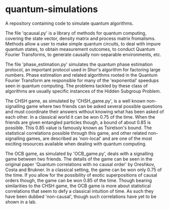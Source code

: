# quantum-simulations
A repository containing code to simulate quantum algorithms. 

The file 'qcausal.py' is a library of methods for quantum computing, covering the state vector, density matrix and process matrix fromalisms. Methods allow a user to make simple quantum circuits, to deal with impure quantum states, to obtain measurement outcomes, to conduct Quantum Fourier Transforms, to generate causally non-separable environments, etc. 

The file 'phase_estimation.py' simulates the quantum phase estimation protocol, an important protocol used in Shor's algorithm for factoring large numbers. Phase estimation and related algorithms rooted in the Quantum Fourier Transform are responsible for many of the 'exponential' speedups seen in quantum computing. The problems tackled by these class of algorithms are usually specific instances of the Hidden Subgroup Problem.

The CHSH game, as simulated by 'CHSH_game.py', is a well known non-signalling game where two friends can be asked several possible questions and must coordinate their answers without knowing what has been asked of each other. In a classical world it can be won 0.75 of the time. When the friends are given entangled particles though, a bound of about 0.85 is possible. This 0.85 value is famously known as Tsirelson's bound. The statistical correlations possible through this game, and other related non-signalling games, are described as 'non-local' and are one of the most exciting resources available when dealing with quantum computing.

The OCB game, as simulated by 'OCB_game.py', deals with a signalling game between two friends. The details of the game can be seen in the original paper 'Quantum correlations with no causal order' by Oreshkov, Costa and Brukner. In a classical setting, the game can be won only 0.75 of the time. If you allow for the possibility of exotic superpositions of causal orders though, the game can be won 0.85 of the time. Though bearing similarities to the CHSH game, the OCB game is more about statistical correlations that seem to defy a classical intuition of time. As such they have been dubbed 'non-causal', though such correlations have yet to be shown in a lab.
